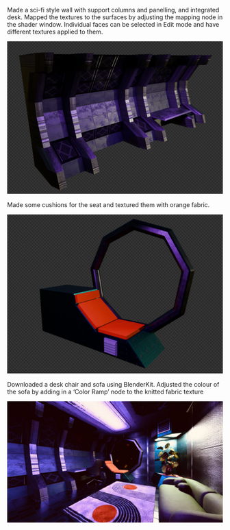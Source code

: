 
Made a sci-fi style wall with support columns and panelling, and integrated desk. Mapped the textures to the surfaces by adjusting the mapping node in the shader window. Individual faces can be selected in Edit mode and have different textures applied to them.

![support columns](/images/day-6.1.png)

Made some cushions for the seat and textured them with orange fabric.

![cushions](/images/day-6.2.png)

Downloaded a desk chair and sofa using BlenderKit. Adjusted the colour of the sofa by adding in a ‘Color Ramp’ node to the knitted fabric texture

![chair and sofa](/images/day-6.0.JPEG)



<div style="height: 1em"> </div>
